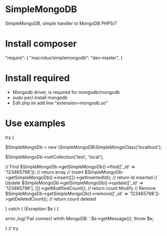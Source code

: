 # SimpleMongoDB
SimpleMongoDB, simple handler to MongoDB PHP5/7

# Install composer
"require": {
  "macrotux/simplemongodb": "dev-master",
 }

# Install required 
* Mongodb driver, is required for mongodb/mongodb
* sudo pecl install mongodb
* Edit php.ini add line "extension=mongodb.so"

# Use examples

 try {
 
  $SimpleMongoDb = new \SimpleMongoDB\SimpleMongoClass('localhost');
    
  $SimpleMongoDb->setCollection('test', 'local');
  
  // Find
  $SimpleMongoDb->getSimpleMongoDb()->find(['_id' => '123465798']); // return array
  // Insert
  $SimpleMongoDb->getSimpleMongoDb()->insert([])->getInsertedId(); // return Id inserted
  // Update
  $SimpleMongoDb->getSimpleMongoDb()->update(['_id' => '123465798'], [])->getModifiedCount(); // return count Modify
  // Remove
  $SimpleMongoDb->getSimpleMongoDb()->remove(['_id' => '123465798'])->getDeletedCount(); // return count deleted
  
 } catch ( \Exception $e ) {

  error_log('Fail connect whith MongoDB: '.$e->getMessage());
  throw $e;
   
 } // try
